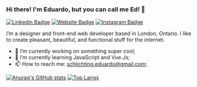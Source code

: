 ### Hi there! I'm Eduardo, but you can call me Ed! 👋


[![Linkedin Badge](https://img.shields.io/badge/-LinkedIn-0A66C2?logo=linkedin&logoColor=white&style=flat)](https://www.linkedin.com/in/eduardoschlichting/)
[![Website Badge](https://img.shields.io/badge/-Portfolio-FF7139?logo=firefox&logoColor=white&style=flat)](https://eduardoschlichting.com/)
[![Instagram Badge](https://img.shields.io/badge/-Instagram-E4405F?logo=instagram&logoColor=white&style=flat)](https://www.instagram.com/eduschlichting/)

I’m a designer and front-end web developer based in London, Ontario. I like to create pleasant, beautiful, and functional stuff for the internet.

- 🔭 I’m currently working on something super cool;
- 🌱 I’m currently learning JavaScript and Vue.Js;
- 📫 How to reach me: schlichting.eduardo@gmail.com;

[![Anurag's GitHub stats](https://github-readme-stats.vercel.app/api?username=eduardoschlichting)](https://github.com/anuraghazra/github-readme-stats)
[![Top Langs](https://github-readme-stats.vercel.app/api/top-langs/?username=eduardoschlichting)](https://github.com/anuraghazra/github-readme-stats)


